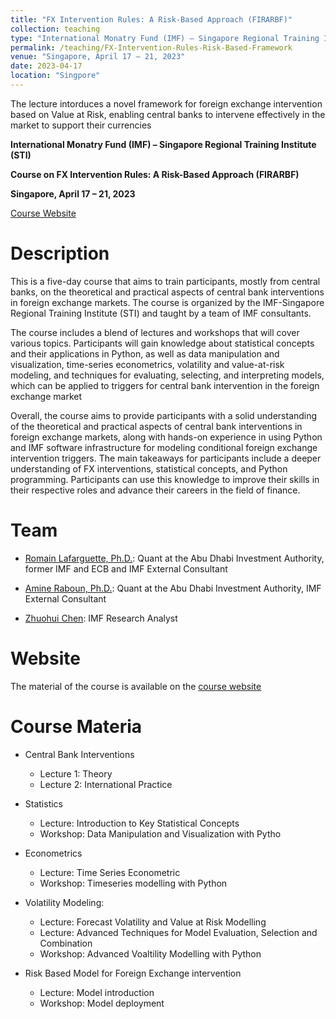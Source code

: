 ```yaml
---
title: "FX Intervention Rules: A Risk-Based Approach (FIRARBF)"
collection: teaching
type: "International Monatry Fund (IMF) – Singapore Regional Training Institute (STI)"
permalink: /teaching/FX-Intervention-Rules-Risk-Based-Framework
venue: "Singapore, April 17 – 21, 2023"
date: 2023-04-17
location: "Singpore"
---
```



The lecture intorduces a novel framework for foreign exchange intervention based on Value at Risk, enabling central banks to intervene effectively in the market to support their currencies

**International Monatry Fund (IMF) – Singapore Regional Training Institute (STI)**

**Course on FX Intervention Rules: A Risk-Based Approach (FIRARBF)**

**Singapore, April 17 – 21, 2023**

[Course Website](https://amineraboun.github.io/STI_FX_Intervention/docs/index.html)

# Description
This is a five-day course that aims to train participants, mostly from central banks, on the theoretical and practical aspects of central bank interventions in foreign exchange markets. The course is organized by the IMF-Singapore Regional Training Institute (STI) and taught by a team of IMF consultants.

The course includes a blend of lectures and workshops that will cover various topics. Participants will gain knowledge about statistical concepts and their applications in Python, as well as data manipulation and visualization, time-series econometrics, volatility and value-at-risk modeling, and techniques for evaluating, selecting, and interpreting models, which can be applied to triggers for central bank intervention in the foreign exchange market

Overall, the course aims to provide participants with a solid understanding of the theoretical and practical aspects of central bank interventions in foreign exchange markets, along with hands-on experience in using Python and IMF software infrastructure for modeling conditional foreign exchange intervention triggers. The main takeaways for participants include a deeper understanding of FX interventions, statistical concepts, and Python programming. Participants can use this knowledge to improve their skills in their respective roles and advance their careers in the field of finance.

# Team


- [Romain Lafarguette, Ph.D.](https://romainlafarguette.github.io/): Quant at the Abu Dhabi Investment Authority, former IMF and ECB and IMF External Consultant


- [Amine Raboun, Ph.D.](https://amineraboun.github.io/): Quant at the Abu Dhabi Investment Authority, IMF External Consultant


- [Zhuohui Chen](zchen4@imf.org): IMF Research Analyst

# Website
The material of the course is available on the [course website](https://amineraboun.github.io/STI_FX_Intervention/docs/index.html)


# Course Materia

* Central Bank Interventions
    - Lecture 1: Theory
    - Lecture 2: International Practice

* Statistics 
    - Lecture: Introduction to Key Statistical Concepts
    - Workshop: Data Manipulation and Visualization with Pytho

* Econometrics
    - Lecture: Time Series Econometric
    - Workshop: Timeseries modelling with Python

* Volatility Modeling:
    - Lecture: Forecast Volatility and Value at Risk Modelling
    - Lecture: Advanced Techniques for Model Evaluation, Selection and Combination
    - Workshop: Advanced Voaltility Modelling with Python
   
* Risk Based Model for Foreign Exchange intervention
    - Lecture: Model introduction
    - Workshop: Model deployment


<!-- ## PROGRAM
|   |     |    |     |
|---|:---:|:---|:---:|
| Monday, April 17 |||
|9:00 - 9:15 ||**Administrative Briefing**||
|9:15 – 9:45||**Opening Session**  <br/> **Staff** of IMF – Singapore Regional Training Institute (STI)  <br/> **Teaching Team** of IMF||
|10:00 – 11:30| L-1| **Central Bank Interventions: Theory (lecture)** <br/>  Mr. Romain Lafarguette  <br/> IMF consultant| Dowload |
|11:30 – 12:30| L-2| **Central Bank Interventions: International Practices (lecture)**  <br/> Mr. Romain Lafarguette  <br/> IMF consultant|Dowload |
|14:00 – 15:15|	L-3| **General Introduction to Python (lecture)**  <br/> Mr. Amine Raboun  <br/> IMF consultant|Dowload |
|15:30 – 17:30|	W-2| **Data Manipulation and Visualization with Python (workshop)**  <br/>Mr. Zhuohui Chen  <br/> IMF research analyst, Monetary and Capital Markets Dept.||
|Tuesday, April 18|||
|9:00 – 10:30| L–4|	**Introduction to Key Statistical Concepts (lecture)**  <br/> Mr. Romain Lafarguette  <br/> IMF consultant|Dowload |
|10:45 – 12:30|	W-3|**Statistical Analysis with Python (workshop)**  <br/>Mr. Zhuohui Chen <br/>IMF research analyst, Monetary and Capital Markets Dept.||
|14:00 – 15:15|	L–5|**Time Series Econometrics (lecture)** <br/>Mr. Amine Raboun <br/>IMF consultant|Dowload |
|15:30 – 17:30|	W-4|**Time Series Econometrics with Python (workshop)** <br/>Mr Zhuohui Chen <br/> IMF research analyst, Monetary and Capital Markets Dept. <br/>Amine Raboun <br/>IMF consultant||
|Wednesday, April 19|||
|9:00 – 10:30| 	L–6|**Forecast Volatility and Value at Risk Modelling (lecture)** <br/>Mr. Amine Raboun <br/>IMF consultant|Dowload |
|10:45 – 12:30|	W-5|**Advanced Volatility modelling with Python (workshop)** <br/> Mr Zhuohui Chen and Amine Raboun <br/>IMF research analyst, Monetary and Capital Markets Dept.  <br/> IMF consultant||
|14:00– 15:15|	L–7|**Advanced Techniques for Model Evaluation, Selection and Combination (lecture)** <br/>Mr. Romain Lafarguette <br/>IMF consultant|Dowload |
|15:30 – 17:30|	W-6|**Model evaluation and interpretation with Python (workshop)** <br/>Mr. Zhuohui Chen and Amine Raboun <br/>IMF research analyst, Monetary and Capital Markets <br/>IMF consultant||
|Thursday, April 20|||
|9:00 – 10:30|	L–8	|**IMF Risk Based Model for Foreign Exchange intervention (lecture)** <br/>Mr. Romain Lafarguette<br/>IMF consultant|Dowload |
|10:45 – 12:30|	W–7|**Introduction to the IMF Software Infrastructure for Modelling Conditional Foreign Exchange intervention Triggers (workshop)** <br/>Mr. Zhuohui Chen<br/>IMF research analyst, Monetary and Capital Markets||
|14:00 – 17:30|	W–8|**Application of the IMF Software Infrastructure on Case Study and Preparation for the Presentations (Breakout)** <br/>Messrs. Chen, Lafarguette and Raboun <br/> IMF research analyst, Monetary and Capital Markets Dept. <br/> IMF consultants||
|Friday, April 21|||
|9:00 – 11:00|	W–9|**Participants’ Presentations on Case Studies (Plenary)**||
|11:00 – 11:30|		|**End-of-Course Survey**||
|11:30 – 12:30|		|**Closing Session and Presentation of Certificates**|| 
 -->
